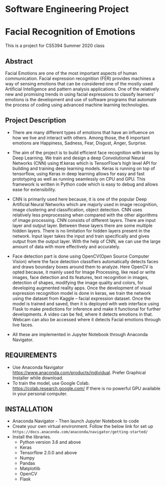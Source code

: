 # Software Engineering Project
# Facial Recognition of Emotions
This is a project for CS5394 Summer 2020 class

## Abstract

Facial Emotions are one of the most important aspects of human communication. Facial expression recognition (FER) provides machines a way of sensing emotions that can be considered one of the mostly used Artificial Intelligence and pattern analysis applications. One of the relatively new and promising trends in using facial expressions to classify learners’ emotions is the development and use of software programs that automate the process of coding using advanced machine learning technologies.

## Project Description

- There are many different types of emotions that have an influence on how we live and interact with others. Among those, the 6 important emotions are Happiness, Sadness, Fear, Disgust, Anger, Surprise. 

- The aim of the project is to build efficient face recognition with keras by Deep Learning. We train and design a deep Convolutional Neural Networks (CNN) using tf.keras which is TensorFlow’s high level API for building and training deep learning models. Keras is running on top of tensorflow, using Keras in deep learning allows for easy and fast prototyping as well as running seamlessly on CPU and GPU. This framework is written in Python code which is easy to debug and allows ease for extensibility. 

- CNN is primarily used here because, it is one of the popular Deep Artificial Neural Networks which are majorly used in image recognition, image clustering and classification, object detection. CNN uses relatively less preprocessing when compared with the other algorithms of image processing. CNN consists of different layers. There are input layer and output layer. Between these layers there are some multiple hidden layers. There is no limitation for hidden layers present in the network. Input layer takes the input and train specifically and gives output from the output layer. With the help of CNN, we can use the large amount of data with more effectively and accurately.

- Face detection part is done using OpenCV(Open Source Computer Vision) where the face detection classifiers automatically detects faces and draws boundary boxes around them to analyze. Here OpenCV is opted because, it mainly used for Image Processing, like read or write images, face detection and its features, text recognition in images, detection of shapes, modifying the image quality and colors, for developing augmented reality apps. 
Once the development of visual expression recognition model is done in keras, we train the network using the dataset from Kaggle – facial expression dataset. Once the model is trained and saved, then it is deployed with web interface using Flask to make predictions for inference and make it functional for further developments. A video can be fed, where it detects emotions in that. Webcam can also be accessed where it detects Facial emotions through live faces.

- All these are implemented in Jupyter Notebook through Anaconda Navigator. 

## REQUIREMENTS

- Use Anaconda Navigator https://www.anaconda.com/products/individual. Prefer Graphical Installer while download.
- To train the model, use Google Colab. https://colab.research.google.com/ if there is no powerful GPU available in your personal computer.

## INSTALLATION

* Anaconda Navigator - Then launch Jupyter Notebook to code
* Create your own virtual environment. Follow the below link for set up
``` https://docs.anaconda.com/anaconda/navigator/getting-started/ ```
* Install the libraries.
    - Python version 3.6 and above
    - Keras
    - Tensorflow 2.0.0 and above
    - Numpy
    - Pandas
    - Matplotlib
    - OpenCV
    - Flask





